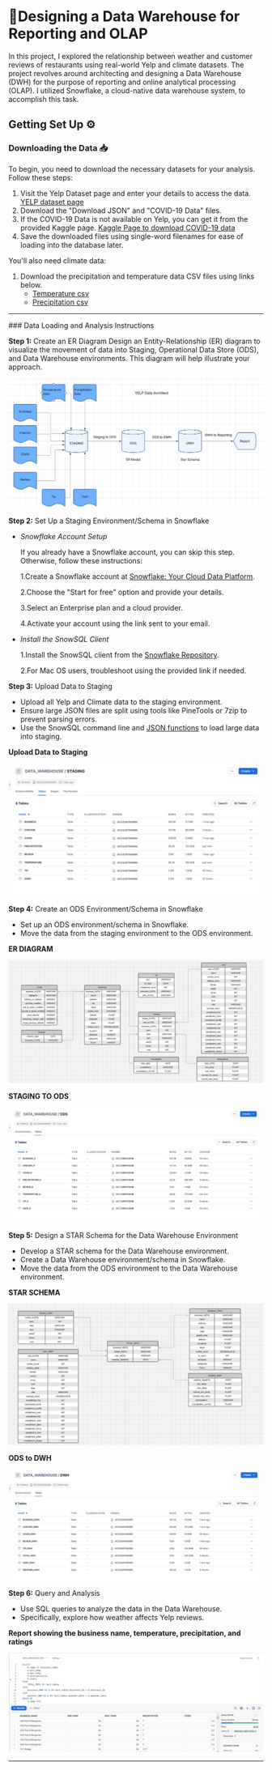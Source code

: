 # 📂Designing a Data Warehouse for Reporting and OLAP

In this project, I explored the relationship between weather and customer reviews of restaurants using real-world Yelp and climate datasets. The project revolves around architecting and designing a Data Warehouse (DWH) for the purpose of reporting and online analytical processing (OLAP). I utilized Snowflake, a cloud-native data warehouse system, to accomplish this task.

## Getting Set Up ⚙️

### Downloading the Data 📥
To begin, you need to download the necessary datasets for your analysis. Follow these steps:

1. Visit the Yelp Dataset page and enter your details to access the data. <a href="https://www.yelp.com/dataset/download">YELP dataset page</a>
2. Download the "Download JSON" and "COVID-19 Data" files.
3. If the COVID-19 Data is not available on Yelp, you can get it from the provided Kaggle page. <a href="https://www.kaggle.com/datasets/claudiadodge/yelp-academic-data-set-covid-features?select=yelp_academic_dataset_covid_features.json">Kaggle Page to download COVID-19 data</a>
4. Save the downloaded files using single-word filenames for ease of loading into the database later.

You'll also need climate data:

1. Download the precipitation and temperature data CSV files using links below.
    <ul>
       <li><a href="https://github.com/Srijana1425/Data_Warehouse_Project5/blob/main/temperature-degreef.csv">Temperature csv</a></li>
       <li><a href="https://github.com/Srijana1425/Data_Warehouse_Project5/blob/main/precipitation-inch.csv">Precipitation csv</a></li>
    </ul>

<hr>
### Data Loading and Analysis Instructions


**Step 1:** Create an ER Diagram
Design an Entity-Relationship (ER) diagram to visualize the movement of data into Staging, Operational Data Store (ODS), and Data Warehouse environments. This diagram will help illustrate your approach.

![**ER DIAGRAM**](https://github.com/Srijana1425/Data_Warehouse_Project5/blob/main/screenshorts/1.Data_architecture_diagram(YELP).jpg)


**Step 2:** Set Up a Staging Environment/Schema in Snowflake
- *Snowflake Account Setup*

  If you already have a Snowflake account, you can skip this step. Otherwise, follow these instructions:
  
    1.Create a Snowflake account at [Snowflake: Your Cloud Data Platform](https://www.snowflake.com/).
  
    2.Choose the "Start for free" option and provide your details.
  
    3.Select an Enterprise plan and a cloud provider.

    4.Activate your account using the link sent to your email.

- *Install the SnowSQL Client*
  
    1.Install the SnowSQL client from the [Snowflake Repository](https://docs.snowflake.com/en/user-guide/snowsql-install-config.html).
    
    2.For Mac OS users, troubleshoot using the provided link if needed.

**Step 3:** Upload Data to Staging
- Upload all Yelp and Climate data to the staging environment.
- Ensure large JSON files are split using tools like PineTools or 7zip to prevent parsing errors.
- Use the SnowSQL command line and <a href="https://github.com/Srijana1425/Data_Warehouse_Project5/blob/main/JSON%20functions%20to%20transform%20staging%20data%20from%20a%20single%20JSON%20structure%20into%20multiple%20columns%20for%20ODS.pdf">JSON functions</a> to load large data into staging.

**Upload Data to Staging**

![data to staging](https://github.com/Srijana1425/Data_Warehouse_Project5/blob/main/screenshorts/3.Add_2_files_into_the_staging.jpg)

**Step 4:** Create an ODS Environment/Schema in Snowflake
- Set up an ODS environment/schema in Snowflake.
- Move the data from the staging environment to the ODS environment.

**ER DIAGRAM**

 ![ER Diagram](https://github.com/Srijana1425/Data_Warehouse_Project5/blob/main/screenshorts/4.ODS_ER_diagram.jpg)

**STAGING TO ODS**

![staging to ODS](https://github.com/Srijana1425/Data_Warehouse_Project5/blob/main/screenshorts/5.staging_data_to_ODS.jpg)


**Step 5:** Design a STAR Schema for the Data Warehouse Environment
- Develop a STAR schema for the Data Warehouse environment.
- Create a Data Warehouse environment/schema in Snowflake.
- Move the data from the ODS environment to the Data Warehouse environment.

**STAR SCHEMA**

![star](https://github.com/Srijana1425/Data_Warehouse_Project5/blob/main/screenshorts/8.Fact_table_ER_diagram.jpg)


**ODS to DWH**

![ods to dwh](https://github.com/Srijana1425/Data_Warehouse_Project5/blob/main/screenshorts/7.data_from_ODS_to_DWH.jpg)


**Step 6:** Query and Analysis
- Use SQL queries to analyze the data in the Data Warehouse.
- Specifically, explore how weather affects Yelp reviews.

**Report showing the business name, temperature, precipitation, and ratings**

![report](https://github.com/Srijana1425/Data_Warehouse_Project5/blob/main/screenshorts/9.report_showing_the_business_name.jpg)

<hr>


